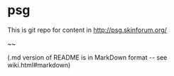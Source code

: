 psg
===

This is git repo for content in http://psg.skinforum.org/




~~

(.md version of README is in MarkDown format -- see wiki.html#markdown)

